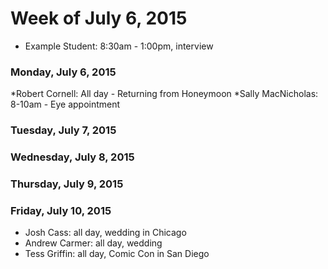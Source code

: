 # Week of July 6, 2015

* Example Student: 8:30am - 1:00pm, interview

### Monday, July 6, 2015
*Robert Cornell: All day - Returning from Honeymoon
*Sally MacNicholas: 8-10am - Eye appointment

### Tuesday, July 7, 2015

### Wednesday, July 8, 2015

### Thursday, July 9, 2015

### Friday, July 10, 2015

* Josh Cass: all day, wedding in Chicago
* Andrew Carmer: all day, wedding
* Tess Griffin: all day, Comic Con in San Diego
